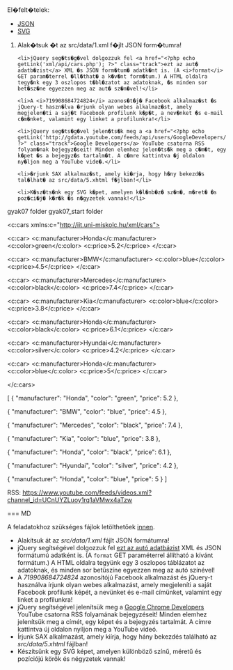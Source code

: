 <p>El�felt�telek:</p>
  
  <ul>
    <li><a href="<?php echo getLink('xml/setup-ide.php', 'json'); ?>">JSON</a></li>
    <li><a href="<?php echo getLink('xml/setup-ide.php', 'svg'); ?>">SVG</a></li>
  </ul>
  
  <ol>
    <li>Alak�tsuk �t az src/data/1.xml f�jlt JSON form�tumra!</li>
    
    <li>jQuery seg�ts�g�vel dolgozzuk fel <a href="<?php echo getLink('xml/api/cars.php'); ?>" class="track">ezt az aut� adatb�zist</a> XML �s JSON form�tum� adatk�nt is. (A <i>format</i> GET param�terrel �ll�that� a k�v�nt form�tum.) A HTML oldalra tegy�nk egy 3 oszlopos t�bl�zatot az adatoknak, �s minden sor bet�sz�ne egyezzen meg az aut� sz�n�vel!</li>
    
    <li>A <i>719908684724824</i> azonos�t�j� Facebook alkalmaz�st �s jQuery-t haszn�lva �rjunk olyan webes alkalmaz�st, amely megjelen�ti a saj�t Facebook profilunk k�p�t, a nev�nket �s e-mail c�m�nket, valamint egy linket a profilunkra!</li>
    
    <li>jQuery seg�ts�g�vel jelen�ts�k meg a <a href="<?php echo getLink('http://gdata.youtube.com/feeds/api/users/GoogleDevelopers/uploads'); ?>" class="track">Google Developers</a> YouTube csatorna RSS folyam�nak bejegyz�seit! Minden elemhez jelen�ts�k meg a c�m�t, egy k�pet �s a bejegyz�s tartalm�t. A c�mre kattintva �j oldalon ny�ljon meg a YouTube vide�.</li>
    
    <li>�rjunk SAX alkalmaz�st, amely ki�rja, hogy h�ny bekezd�s tal�lhat� az src/data/5.xhtml f�jlban!</li>
    
    <li>K�sz�ts�nk egy SVG k�pet, amelyen k�l�nb�z� sz�n�, m�ret� �s poz�ci�j� k�r�k �s n�gyzetek vannak!</li>
  </ol>
  
  gyak07 folder
  gyak07_start folder

<?php

header('Access-Control-Allow-Origin: *');

if (!isset($_GET['format'])) {
  exit('Format not specified!');
}

if ($_GET['format'] === 'xml'):
  header('Content-Type: application/xml; Charset=UTF-8');

?>
<?xml version="1.0" encoding="ISO-8859-2"?>
<c:cars xmlns:c="http://iit.uni-miskolc.hu/xml/cars">
  
  <c:car>
    <c:manufacturer>Honda</c:manufacturer>
    <c:color>green</c:color>
    <c:price>5.2</c:price>
  </c:car>
  
  <c:car>
    <c:manufacturer>BMW</c:manufacturer>
    <c:color>blue</c:color>
    <c:price>4.5</c:price>
  </c:car>
  
  <c:car>
    <c:manufacturer>Mercedes</c:manufacturer>
    <c:color>black</c:color>
    <c:price>7.4</c:price>
  </c:car>
  
  <c:car>
    <c:manufacturer>Kia</c:manufacturer>
    <c:color>blue</c:color>
    <c:price>3.8</c:price>
  </c:car>
  
  <c:car>
    <c:manufacturer>Honda</c:manufacturer>
    <c:color>black</c:color>
    <c:price>6.1</c:price>
  </c:car>
  
  <c:car>
    <c:manufacturer>Hyundai</c:manufacturer>
    <c:color>silver</c:color>
    <c:price>4.2</c:price>
  </c:car>
  
  <c:car>
    <c:manufacturer>Honda</c:manufacturer>
    <c:color>blue</c:color>
    <c:price>5</c:price>
  </c:car>
  
</c:cars>
<?php

elseif ($_GET['format'] === 'json'):
  header('Content-Type: application/json; Charset=UTF-8');

?>
[
  {
    "manufacturer": "Honda",
    "color": "green",
    "price": 5.2
  },
  
  {
    "manufacturer": "BMW",
    "color": "blue",
    "price": 4.5
  },
  
  {
    "manufacturer": "Mercedes",
    "color": "black",
    "price": 7.4
  },
  
  {
    "manufacturer": "Kia",
    "color": "blue",
    "price": 3.8
  },
  
  {
    "manufacturer": "Honda",
    "color": "black",
    "price": 6.1
  },
  
  {
    "manufacturer": "Hyundai",
    "color": "silver",
    "price": 4.2
  },
  
  {
    "manufacturer": "Honda",
    "color": "blue",
    "price": 5
  }
]
<?php

endif;

?>

RSS: https://www.youtube.com/feeds/videos.xml?channel_id=UCnUYZLuoy1rq1aVMwx4aTzw

=== MD

A feladatokhoz szükséges fájlok letölthetőek [innen](courses/xml/practice07_start.zip).

* Alakítsuk át az *src/data/1.xml* fájlt JSON formátumra!
* jQuery segítségével dolgozzuk fel [ezt az autó adatbázist](xml/api/cars.php) XML és JSON formátumú adatként is. (A `format` GET paraméterrel állítható a kívánt formátum.) A HTML oldalra tegyünk egy 3 oszlopos táblázatot az adatoknak, és minden sor betűszíne egyezzen meg az autó színével!
* A *719908684724824* azonosítójú Facebook alkalmazást és jQuery-t használva írjunk olyan webes alkalmazást, amely megjeleníti a saját Facebook profilunk képét, a nevünket és e-mail címünket, valamint egy linket a profilunkra!
* jQuery segítségével jelenítsük meg a [Google Chrome Developers](https://www.youtube.com/feeds/videos.xml?channel_id=UCnUYZLuoy1rq1aVMwx4aTzw) YouTube csatorna RSS folyamának bejegyzéseit! Minden elemhez jelenítsük meg a címét, egy képet és a bejegyzés tartalmát. A címre kattintva új oldalon nyíljon meg a YouTube videó.
* Írjunk SAX alkalmazást, amely kiírja, hogy hány bekezdés található az *src/data/5.xhtml* fájlban!
* Készítsünk egy SVG képet, amelyen különböző színű, méretű és pozíciójú körök és négyzetek vannak!
